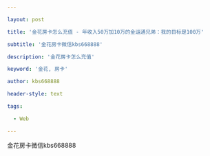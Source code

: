---
layout: post
title: '金花房卡怎么充值 - 年收入50万加10万的金运通兄弟：我的目标是100万'
subtitle: '金花房卡微信kbs668888'
description: '金花房卡怎么充值'
keyword: '金花, 房卡'
author: kbs668888
header-style: text
tags:
  - Web
---
金花房卡微信kbs668888

